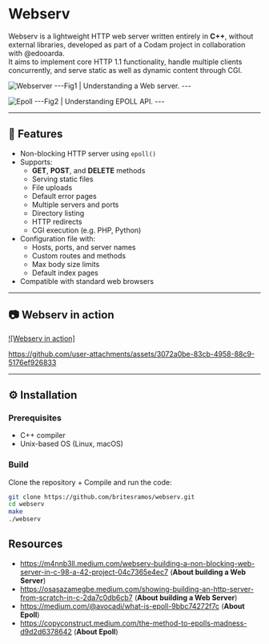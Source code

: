 # Webserv

Webserv is a lightweight HTTP web server written entirely in **C++**, without external libraries, developed as part of a Codam project in collaboration with @edooarda.  
It aims to implement core HTTP 1.1 functionality, handle multiple clients concurrently, and serve static as well as dynamic content through CGI.

![Webserver](https://github.com/user-attachments/assets/1e44ea7c-4efa-44f2-9313-49fc60f92ac3)
---Fig1 | Understanding a Web server. ---

![Epoll](https://github.com/user-attachments/assets/380b1d1c-210b-45d6-8f21-f000689816dd)
---Fig2 | Understanding EPOLL API. ---

---

## 🚀 Features

- Non-blocking HTTP server using `epoll()`
- Supports:
  - **GET**, **POST**, and **DELETE** methods
  - Serving static files
  - File uploads
  - Default error pages
  - Multiple servers and ports
  - Directory listing
  - HTTP redirects
  - CGI execution (e.g. PHP, Python)
- Configuration file with:
  - Hosts, ports, and server names
  - Custom routes and methods
  - Max body size limits
  - Default index pages
- Compatible with standard web browsers

---

## 📷 Webserv in action


[![Webserv in action]](https://github.com/user-attachments/assets/dffa0fb2-496c-4c5e-bdc4-8c5a7cfe5f32)



https://github.com/user-attachments/assets/3072a0be-83cb-4958-88c9-5176ef926833



---

## ⚙️ Installation

### Prerequisites

- C++ compiler
- Unix-based OS (Linux, macOS)

### Build

Clone the repository + Compile and run the code:

```bash
git clone https://github.com/britesramos/webserv.git
cd webserv
make
./webserv
```

## Resources

- https://m4nnb3ll.medium.com/webserv-building-a-non-blocking-web-server-in-c-98-a-42-project-04c7365e4ec7 (**About building a Web Server**)
- https://osasazamegbe.medium.com/showing-building-an-http-server-from-scratch-in-c-2da7c0db6cb7 (**About building a Web Server**)
- https://medium.com/@avocadi/what-is-epoll-9bbc74272f7c (**About Epoll**)
- https://copyconstruct.medium.com/the-method-to-epolls-madness-d9d2d6378642 (**About Epoll**)


